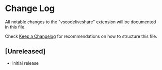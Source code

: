 # Change Log

All notable changes to the "vscodeliveshare" extension will be documented in this file.

Check [Keep a Changelog](http://keepachangelog.com/) for recommendations on how to structure this file.

## [Unreleased]

- Initial release